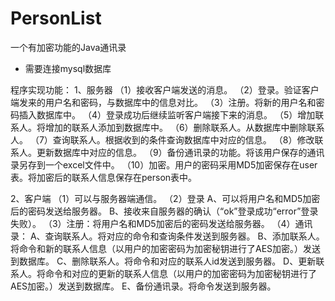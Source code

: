 # PersonList
一个有加密功能的Java通讯录

- 需要连接mysql数据库

程序实现功能：
1、服务器
（1）接收客户端发送的消息。
（2）登录。验证客户端发来的用户名和密码，与数据库中的信息对比。
（3）注册。将新的用户名和密码插入数据库中。
（4）登录成功后继续监听客户端接下来的消息。
（5）增加联系人。将增加的联系人添加到数据库中。
（6）删除联系人。从数据库中删除联系人。
（7）查询联系人。根据收到的条件查询数据库中对应的信息。
（8）修改联系人。更新数据库中对应的信息。
（9）备份通讯录的功能。将该用户保存的通讯录另存到一个excel文件中。
（10）加密。用户的密码采用MD5加密保存在user表。将加密后的联系人信息保存在person表中。

2、客户端
（1）可以与服务器端通信。
（2）登录
A、可以将用户名和MD5加密后的密码发送给服务器。
B、接收来自服务器的确认（“ok”登录成功“error”登录失败）。
（3）注册：将用户名和MD5加密后的密码发送给服务器。
（4）通讯录：
A、查询联系人。将对应的命令和查询条件发送到服务器。
B、添加联系人。将命令和新的联系人信息（以用户的加密密码为加密秘钥进行了AES加密。）发送到数据库。
C、删除联系人。将命令和对应的联系人id发送到服务器。
D、更新联系人。将命令和对应的更新的联系人信息（以用户的加密密码为加密秘钥进行了AES加密。）发送到数据库。
E、备份通讯录。将命令发送到服务器。
